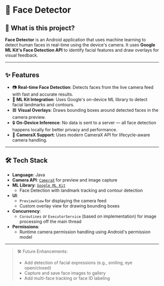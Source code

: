 # 🤖 Face Detector

## 📌 What is this project?

**Face Detector** is an Android application that uses machine learning to detect human faces in real-time using the device's camera. It uses **Google ML Kit's Face Detection API** to identify facial features and draw overlays for visual feedback.

---

## ✨ Features

- 📷 **Real-time Face Detection**: Detects faces from the live camera feed with fast and accurate results.
- 🧠 **ML Kit Integration**: Uses Google's on-device ML library to detect facial landmarks and contours.
- 🟦 **Visual Overlays**: Draws bounding boxes around detected faces in the camera preview.
- 🔒 **On-Device Inference**: No data is sent to a server — all face detection happens locally for better privacy and performance.
- 🔄 **CameraX Support**: Uses modern CameraX API for lifecycle-aware camera handling.

---

## 🛠 Tech Stack

- **Language**: Java
- **Camera API**: [`CameraX`](https://developer.android.com/training/camerax) for preview and image capture
- **ML Library**: [`Google ML Kit`](https://developers.google.com/ml-kit/vision/face-detection/android)
  - Face Detection with landmark tracking and contour detection
- **UI**:
  - `PreviewView` for displaying the camera feed
  - Custom overlay view for drawing bounding boxes
- **Concurrency**:
  - `Coroutines` or `ExecutorService` (based on implementation) for image processing off the main thread
- **Permissions**:
  - Runtime camera permission handling using Android's permission model

---

> 🛠️ Future Enhancements:
> - Add detection of facial expressions (e.g., smiling, eye open/closed)
> - Capture and save face images to gallery
> - Add multi-face tracking or face ID labeling

